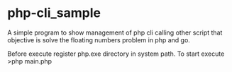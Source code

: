 # php-cli_sample
A simple program to show management of php cli calling other script that objective is solve the floating numbers problem in php and go.

Before execute register php.exe directory in system path.
To start execute >php main.php
